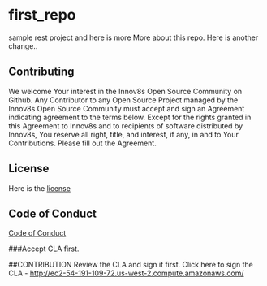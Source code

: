 # first_repo

sample rest project and here is more
More about this repo. Here is another change..

## Contributing
We welcome Your interest in the Innov8s Open Source Community on Github. Any Contributor to any Open Source Project managed by the Innov8s Open Source Community must accept and sign an Agreement indicating agreement to the terms below. Except for the rights granted in this Agreement to Innov8s and to recipients of software distributed by Innov8s, You reserve all right, title, and interest, if any, in and to Your Contributions. Please fill out the Agreement.

## License
Here is the [license](https://github.com/innov8s/first_repo/LICENSE.txt)

## Code of Conduct
[Code of Conduct](https://github.com/innov8s/first_repo/wiki/Code-of-Conduct)


###Accept CLA first.

##CONTRIBUTION
Review the CLA and sign it first.
Click here to sign the CLA - http://ec2-54-191-109-72.us-west-2.compute.amazonaws.com/

